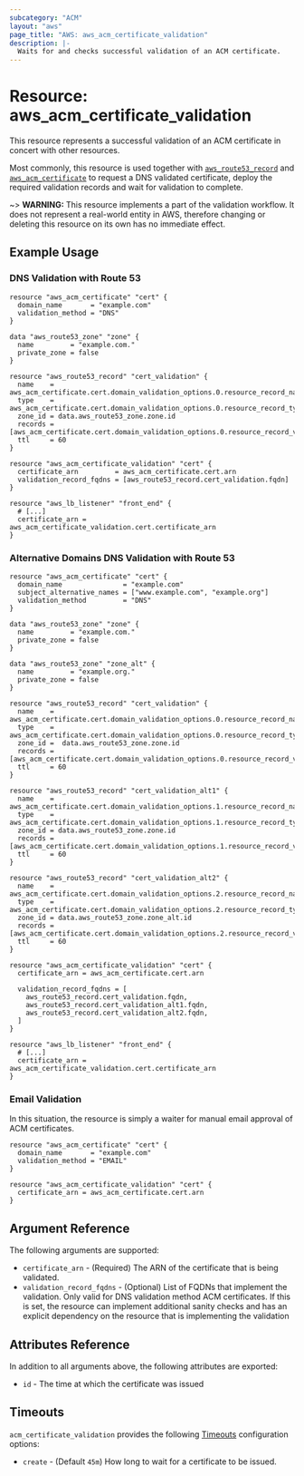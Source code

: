 ```yaml
---
subcategory: "ACM"
layout: "aws"
page_title: "AWS: aws_acm_certificate_validation"
description: |-
  Waits for and checks successful validation of an ACM certificate.
---
```


# Resource: aws_acm_certificate_validation

This resource represents a successful validation of an ACM certificate in concert
with other resources.

Most commonly, this resource is used together with [`aws_route53_record`](route53_record.html) and
[`aws_acm_certificate`](acm_certificate.html) to request a DNS validated certificate,
deploy the required validation records and wait for validation to complete.

~> **WARNING:** This resource implements a part of the validation workflow. It does not represent a real-world entity in AWS, therefore changing or deleting this resource on its own has no immediate effect.


## Example Usage

### DNS Validation with Route 53

```hcl
resource "aws_acm_certificate" "cert" {
  domain_name       = "example.com"
  validation_method = "DNS"
}

data "aws_route53_zone" "zone" {
  name         = "example.com."
  private_zone = false
}

resource "aws_route53_record" "cert_validation" {
  name    = aws_acm_certificate.cert.domain_validation_options.0.resource_record_name
  type    = aws_acm_certificate.cert.domain_validation_options.0.resource_record_type
  zone_id = data.aws_route53_zone.zone.id
  records = [aws_acm_certificate.cert.domain_validation_options.0.resource_record_value]
  ttl     = 60
}

resource "aws_acm_certificate_validation" "cert" {
  certificate_arn         = aws_acm_certificate.cert.arn
  validation_record_fqdns = [aws_route53_record.cert_validation.fqdn]
}

resource "aws_lb_listener" "front_end" {
  # [...]
  certificate_arn = aws_acm_certificate_validation.cert.certificate_arn
}
```

### Alternative Domains DNS Validation with Route 53

```hcl
resource "aws_acm_certificate" "cert" {
  domain_name               = "example.com"
  subject_alternative_names = ["www.example.com", "example.org"]
  validation_method         = "DNS"
}

data "aws_route53_zone" "zone" {
  name         = "example.com."
  private_zone = false
}

data "aws_route53_zone" "zone_alt" {
  name         = "example.org."
  private_zone = false
}

resource "aws_route53_record" "cert_validation" {
  name    =  aws_acm_certificate.cert.domain_validation_options.0.resource_record_name
  type    =  aws_acm_certificate.cert.domain_validation_options.0.resource_record_type
  zone_id =  data.aws_route53_zone.zone.id
  records = [aws_acm_certificate.cert.domain_validation_options.0.resource_record_value]
  ttl     = 60
}

resource "aws_route53_record" "cert_validation_alt1" {
  name    = aws_acm_certificate.cert.domain_validation_options.1.resource_record_name
  type    = aws_acm_certificate.cert.domain_validation_options.1.resource_record_type
  zone_id = data.aws_route53_zone.zone.id
  records = [aws_acm_certificate.cert.domain_validation_options.1.resource_record_value]
  ttl     = 60
}

resource "aws_route53_record" "cert_validation_alt2" {
  name    = aws_acm_certificate.cert.domain_validation_options.2.resource_record_name
  type    = aws_acm_certificate.cert.domain_validation_options.2.resource_record_type
  zone_id = data.aws_route53_zone.zone_alt.id
  records = [aws_acm_certificate.cert.domain_validation_options.2.resource_record_value]
  ttl     = 60
}

resource "aws_acm_certificate_validation" "cert" {
  certificate_arn = aws_acm_certificate.cert.arn

  validation_record_fqdns = [
    aws_route53_record.cert_validation.fqdn,
    aws_route53_record.cert_validation_alt1.fqdn,
    aws_route53_record.cert_validation_alt2.fqdn,
  ]
}

resource "aws_lb_listener" "front_end" {
  # [...]
  certificate_arn = aws_acm_certificate_validation.cert.certificate_arn
}
```

### Email Validation

In this situation, the resource is simply a waiter for manual email approval of ACM certificates.

```hcl
resource "aws_acm_certificate" "cert" {
  domain_name       = "example.com"
  validation_method = "EMAIL"
}

resource "aws_acm_certificate_validation" "cert" {
  certificate_arn = aws_acm_certificate.cert.arn
}
```

## Argument Reference

The following arguments are supported:

* `certificate_arn` - (Required) The ARN of the certificate that is being validated.
* `validation_record_fqdns` - (Optional) List of FQDNs that implement the validation. Only valid for DNS validation method ACM certificates. If this is set, the resource can implement additional sanity checks and has an explicit dependency on the resource that is implementing the validation

## Attributes Reference

In addition to all arguments above, the following attributes are exported:

* `id` - The time at which the certificate was issued

## Timeouts

`acm_certificate_validation` provides the following [Timeouts](/docs/configuration/resources.html#timeouts)
configuration options:

- `create` - (Default `45m`) How long to wait for a certificate to be issued.
